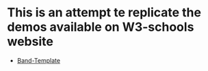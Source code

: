 # This is an attempt te replicate the demos available on W3-schools website
- [Band-Template](https://ismarthawk.github.io/frontend-templates/Band-Template/)